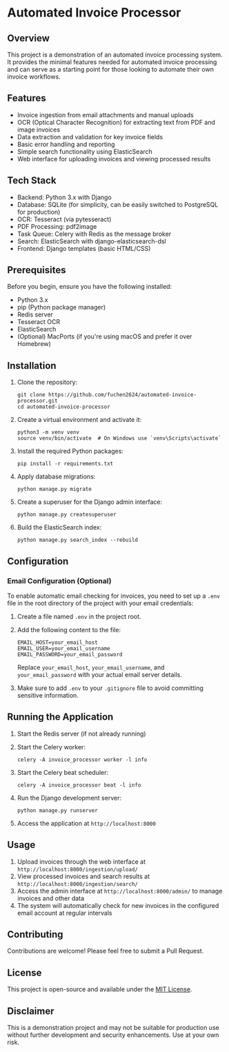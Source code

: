 # Automated Invoice Processor

## Overview

This project is a demonstration of an automated invoice processing system. It provides the minimal features needed for automated invoice processing and can serve as a starting point for those looking to automate their own invoice workflows.

## Features

- Invoice ingestion from email attachments and manual uploads
- OCR (Optical Character Recognition) for extracting text from PDF and image invoices
- Data extraction and validation for key invoice fields
- Basic error handling and reporting
- Simple search functionality using ElasticSearch
- Web interface for uploading invoices and viewing processed results

## Tech Stack

- Backend: Python 3.x with Django
- Database: SQLite (for simplicity, can be easily switched to PostgreSQL for production)
- OCR: Tesseract (via pytesseract)
- PDF Processing: pdf2image
- Task Queue: Celery with Redis as the message broker
- Search: ElasticSearch with django-elasticsearch-dsl
- Frontend: Django templates (basic HTML/CSS)

## Prerequisites

Before you begin, ensure you have the following installed:
- Python 3.x
- pip (Python package manager)
- Redis server
- Tesseract OCR
- ElasticSearch
- (Optional) MacPorts (if you're using macOS and prefer it over Homebrew)

## Installation

1. Clone the repository:
   ```
   git clone https://github.com/fuchen2624/automated-invoice-processor.git
   cd automated-invoice-processor
   ```

2. Create a virtual environment and activate it:
   ```
   python3 -m venv venv
   source venv/bin/activate  # On Windows use `venv\Scripts\activate`
   ```

3. Install the required Python packages:
   ```
   pip install -r requirements.txt
   ```

4. Apply database migrations:
   ```
   python manage.py migrate
   ```

5. Create a superuser for the Django admin interface:
   ```
   python manage.py createsuperuser
   ```

6. Build the ElasticSearch index:
   ```
   python manage.py search_index --rebuild
   ```

## Configuration 

### Email Configuration (Optional)

To enable automatic email checking for invoices, you need to set up a `.env` file in the root directory of the project with your email credentials:

1. Create a file named `.env` in the project root.
2. Add the following content to the file:
   ```
   EMAIL_HOST=your_email_host
   EMAIL_USER=your_email_username
   EMAIL_PASSWORD=your_email_password
   ```
   Replace `your_email_host`, `your_email_username`, and `your_email_password` with your actual email server details.

3. Make sure to add `.env` to your `.gitignore` file to avoid committing sensitive information.

## Running the Application

1. Start the Redis server (if not already running)

2. Start the Celery worker:
   ```
   celery -A invoice_processor worker -l info
   ```

3. Start the Celery beat scheduler:
   ```
   celery -A invoice_processor beat -l info
   ```

4. Run the Django development server:
   ```
   python manage.py runserver
   ```

5. Access the application at `http://localhost:8000`

## Usage

1. Upload invoices through the web interface at `http://localhost:8000/ingestion/upload/`
2. View processed invoices and search results at `http://localhost:8000/ingestion/search/`
3. Access the admin interface at `http://localhost:8000/admin/` to manage invoices and other data
4. The system will automatically check for new invoices in the configured email account at regular intervals

## Contributing

Contributions are welcome! Please feel free to submit a Pull Request.

## License

This project is open-source and available under the [MIT License](LICENSE).

## Disclaimer

This is a demonstration project and may not be suitable for production use without further development and security enhancements. Use at your own risk.